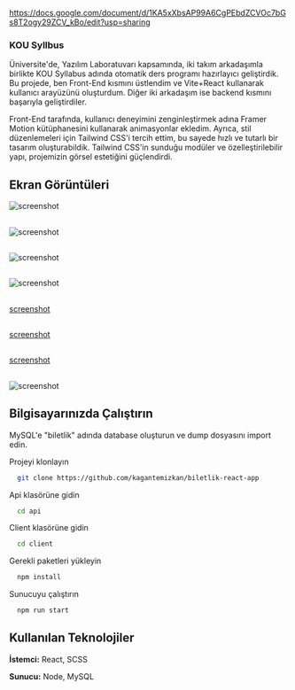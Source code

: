 https://docs.google.com/document/d/1KA5xXbsAP99A6CgPEbdZCVOc7bGs8T2ogy29ZCV_kBo/edit?usp=sharing

### KOU Syllbus

Üniversite'de, Yazılım Laboratuvarı kapsamında, iki takım arkadaşımla birlikte KOU Syllabus adında otomatik ders programı hazırlayıcı geliştirdik. Bu projede, ben Front-End kısmını üstlendim ve Vite+React kullanarak kullanıcı arayüzünü oluşturdum. Diğer iki arkadaşım ise backend kısmını başarıyla geliştirdiler.

Front-End tarafında, kullanıcı deneyimini zenginleştirmek adına Framer Motion kütüphanesini kullanarak animasyonlar ekledim. Ayrıca, stil düzenlemeleri için Tailwind CSS'i tercih ettim, bu sayede hızlı ve tutarlı bir tasarım oluşturabildik. Tailwind CSS'in sunduğu modüler ve özelleştirilebilir yapı, projemizin görsel estetiğini güçlendirdi. 

## Ekran Görüntüleri
![screenshot](https://github.com/kagantemizkan/kou-syllabus/assets/46727689/0630555b-7682-438c-a9d8-9c9e5dbd56f8)
##
![screenshot](https://github.com/kagantemizkan/kou-syllabus/assets/46727689/d3c2f5cd-c993-487d-92f1-663b3dc92d83)
##
![screenshot](https://github.com/kagantemizkan/kou-syllabus/assets/46727689/979cefc8-68bd-4edf-b345-2b3e2e142e95)
## 
![screenshot](https://github.com/kagantemizkan/kou-syllabus/assets/46727689/e4926773-f9ce-4243-996b-c89c05e5f40c)
## 
[screenshot](https://github.com/kagantemizkan/kou-syllabus/assets/46727689/51a1ac90-07b0-449a-90d4-0f9eb0eedcfa)
## 
[screenshot](https://github.com/kagantemizkan/kou-syllabus/assets/46727689/f2bd58d6-c78b-4902-8e44-1923e3015c7a)
## 
[screenshot](https://github.com/kagantemizkan/kou-syllabus/assets/46727689/26bd941d-2911-40f6-a9d9-e2e0bdcf2521)
## 
![screenshot](https://github.com/kagantemizkan/kou-syllabus/assets/46727689/e29f814f-eefb-4bbb-a254-4d186e7afd98)

  
## Bilgisayarınızda Çalıştırın

MySQL'e "biletlik" adında database oluşturun ve dump dosyasını import edin.

Projeyi klonlayın

```bash
  git clone https://github.com/kagantemizkan/biletlik-react-app
```

Api klasörüne gidin

```bash
  cd api
```
Client klasörüne gidin
```bash
  cd client
```

Gerekli paketleri yükleyin

```bash
  npm install
```

Sunucuyu çalıştırın

```bash
  npm run start
```

  
## Kullanılan Teknolojiler

**İstemci:** React, SCSS

**Sunucu:** Node, MySQL

  

